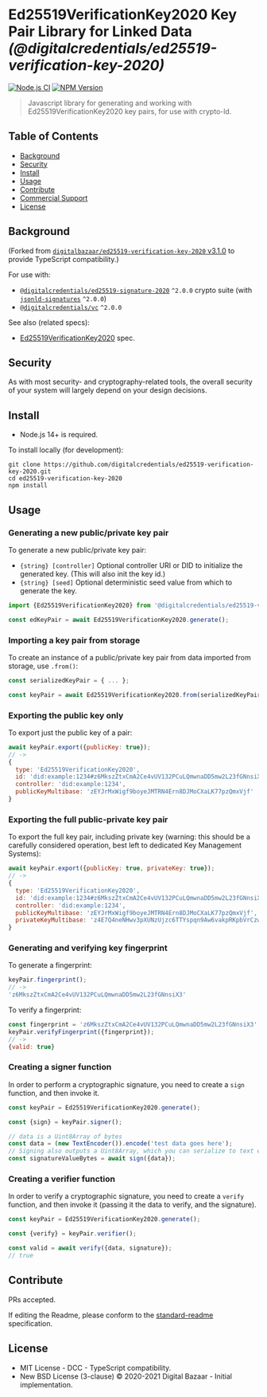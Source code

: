 # Ed25519VerificationKey2020 Key Pair Library for Linked Data _(@digitalcredentials/ed25519-verification-key-2020)_

[![Node.js CI](https://github.com/digitalcredentials/ed25519-verification-key-2020/workflows/Node.js%20CI/badge.svg)](https://github.com/digitalcredentials/ed25519-verification-key-2020/actions?query=workflow%3A%22Node.js+CI%22)
[![NPM Version](https://img.shields.io/npm/v/@digitalcredentials/ed25519-verification-key-2020.svg)](https://npm.im/@digitalcredentials/ed25519-verification-key-2020)

> Javascript library for generating and working with Ed25519VerificationKey2020 key pairs, for use with crypto-ld.

## Table of Contents

- [Background](#background)
- [Security](#security)
- [Install](#install)
- [Usage](#usage)
- [Contribute](#contribute)
- [Commercial Support](#commercial-support)
- [License](#license)

## Background

(Forked from [`digitalbazaar/ed25519-verification-key-2020` v3.1.0](https://github.com/digitalbazaar/ed25519-verification-key-2020)
to provide TypeScript compatibility.)

For use with:

* [`@digitalcredentials/ed25519-signature-2020`](https://github.com/digitalcredentials/ed25519-signature-2020) `^2.0.0`
  crypto suite (with [`jsonld-signatures`](https://github.com/digitalcredentials/jsonld-signatures) `^2.0.0`)
* [`@digitalcredentials/vc`](https://github.com/digitalcredentials/vc-js) `^2.0.0`

See also (related specs):

* [Ed25519VerificationKey2020](https://w3c-ccg.github.io/lds-ed25519-2020/#ed25519verificationkey2020) spec.

## Security

As with most security- and cryptography-related tools, the overall security of
your system will largely depend on your design decisions.

## Install

- Node.js 14+ is required.

To install locally (for development):

```
git clone https://github.com/digitalcredentials/ed25519-verification-key-2020.git
cd ed25519-verification-key-2020
npm install
```

## Usage

### Generating a new public/private key pair

To generate a new public/private key pair:

* `{string} [controller]` Optional controller URI or DID to initialize the
  generated key. (This will also init the key id.) 
* `{string} [seed]` Optional deterministic seed value from which to generate the 
  key.

```js
import {Ed25519VerificationKey2020} from '@digitalcredentials/ed25519-verification-key-2020';

const edKeyPair = await Ed25519VerificationKey2020.generate();
```

### Importing a key pair from storage

To create an instance of a public/private key pair from data imported from
storage, use `.from()`:

```js
const serializedKeyPair = { ... };

const keyPair = await Ed25519VerificationKey2020.from(serializedKeyPair);
````

### Exporting the public key only

To export just the public key of a pair:

```js
await keyPair.export({publicKey: true});
// ->
{ 
  type: 'Ed25519VerificationKey2020',
  id: 'did:example:1234#z6MkszZtxCmA2Ce4vUV132PCuLQmwnaDD5mw2L23fGNnsiX3',
  controller: 'did:example:1234',
  publicKeyMultibase: 'zEYJrMxWigf9boyeJMTRN4Ern8DJMoCXaLK77pzQmxVjf'
}
```

### Exporting the full public-private key pair

To export the full key pair, including private key (warning: this should be a
carefully considered operation, best left to dedicated Key Management Systems):

```js
await keyPair.export({publicKey: true, privateKey: true});
// ->
{
  type: 'Ed25519VerificationKey2020',
  id: 'did:example:1234#z6MkszZtxCmA2Ce4vUV132PCuLQmwnaDD5mw2L23fGNnsiX3',
  controller: 'did:example:1234',
  publicKeyMultibase: 'zEYJrMxWigf9boyeJMTRN4Ern8DJMoCXaLK77pzQmxVjf',
  privateKeyMultibase: 'z4E7Q4neNHwv3pXUNzUjzc6TTYspqn9Aw6vakpRKpbVrCzwKWD4hQDHnxuhfrTaMjnR8BTp9NeUvJiwJoSUM6xHAZ'
}
```

### Generating and verifying key fingerprint

To generate a fingerprint:

```js
keyPair.fingerprint();
// ->
'z6MkszZtxCmA2Ce4vUV132PCuLQmwnaDD5mw2L23fGNnsiX3'
```

To verify a fingerprint:

```js
const fingerprint = 'z6MkszZtxCmA2Ce4vUV132PCuLQmwnaDD5mw2L23fGNnsiX3';
keyPair.verifyFingerprint({fingerprint});
// ->
{valid: true}
```

### Creating a signer function

In order to perform a cryptographic signature, you need to create a `sign`
function, and then invoke it.

```js
const keyPair = Ed25519VerificationKey2020.generate();

const {sign} = keyPair.signer();

// data is a Uint8Array of bytes
const data = (new TextEncoder()).encode('test data goes here');
// Signing also outputs a Uint8Array, which you can serialize to text etc.
const signatureValueBytes = await sign({data});
```

### Creating a verifier function

In order to verify a cryptographic signature, you need to create a `verify`
function, and then invoke it (passing it the data to verify, and the signature).

```js
const keyPair = Ed25519VerificationKey2020.generate();

const {verify} = keyPair.verifier();

const valid = await verify({data, signature});
// true
```

## Contribute

PRs accepted.

If editing the Readme, please conform to the
[standard-readme](https://github.com/RichardLitt/standard-readme) specification.

## License

* MIT License - DCC - TypeScript compatibility.
* New BSD License (3-clause) © 2020-2021 Digital Bazaar - Initial implementation.
